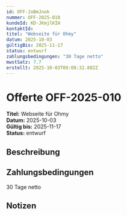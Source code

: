 ```yaml
---
id: OFF-JoBmJnok
nummer: OFF-2025-010
kundeId: KD-JKmjlKIH
kontaktId: 
titel: "Webseite für Ohmy"
datum: 2025-10-03
gültigBis: 2025-11-17
status: entwurf
zahlungsbedingungen: "30 Tage netto"
mwstSatz: 7.7
erstellt: 2025-10-03T09:08:32.882Z
---
```


# Offerte OFF-2025-010

**Titel:** Webseite für Ohmy  
**Datum:** 2025-10-03  
**Gültig bis:** 2025-11-17  
**Status:** entwurf

## Beschreibung



## Zahlungsbedingungen

30 Tage netto

## Notizen


